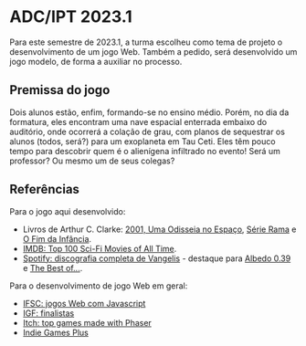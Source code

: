 # ADC/IPT 2023.1

Para este semestre de 2023.1, a turma escolheu como tema de projeto o desenvolvimento de um jogo Web. Também a pedido, será desenvolvido um jogo modelo, de forma a auxiliar no processo.

## Premissa do jogo

Dois alunos estão, enfim, formando-se no ensino médio. Porém, no dia da formatura, eles encontram uma nave espacial enterrada embaixo do auditório, onde ocorrerá a colação de grau, com planos de sequestrar os alunos (todos, será?) para um exoplaneta em Tau Ceti. Eles têm pouco tempo para descobrir quem é o alienígena infiltrado no evento! Será um professor? Ou mesmo um de seus colegas?

## Referências

Para o jogo aqui desenvolvido:

- Livros de Arthur C. Clarke: [2001, Uma Odisseia no Espaço](https://www.goodreads.com/book/show/70535.2001), [Série Rama](https://www.goodreads.com/series/49121-rama) e [O Fim da Infância](https://www.goodreads.com/book/show/414999.Childhood_s_End).
- [IMDB: Top 100 Sci-Fi Movies of All Time](https://www.imdb.com/list/ls055874673/).
- [Spotify: discografia completa de Vangelis](https://open.spotify.com/artist/4P70aqttdpJ9vuYFDmf7f6/discography/all) - destaque para [Albedo 0.39](https://open.spotify.com/album/7M2EhhKnJYcmluPNzmB35N) e [The Best of...](https://open.spotify.com/album/7y45PMMVyz4EGcfck4gyY7).

Para o desenvolvimento de jogo Web em geral:

- [IFSC: jogos Web com Javascript](https://boidacarapreta.gitbook.io/projetos/integrado-ao-ensino-medio-em-telecomunicacoes/aplicacao-web-com-javascript)
- [IGF: finalistas](https://igf.com/finalists-and-winners)
- [Itch: top games made with Phaser](https://itch.io/games/made-with-phaser)
- [Indie Games Plus](https://indiegamesplus.com)
